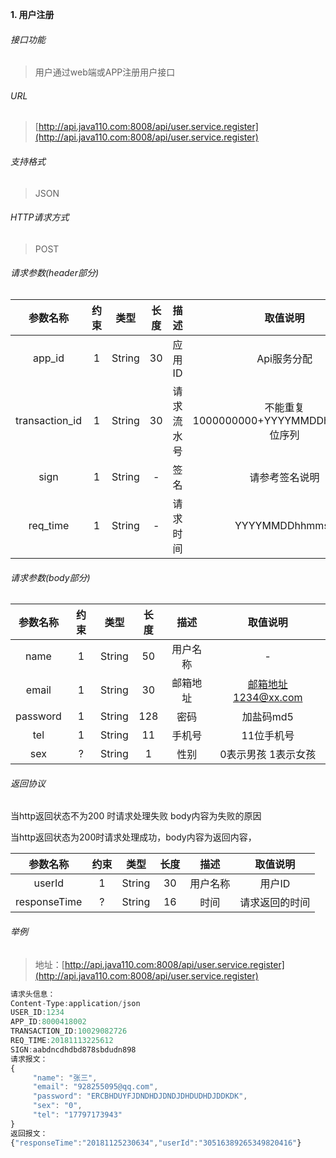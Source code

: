 

**1\. 用户注册**
###### 接口功能
> 用户通过web端或APP注册用户接口

###### URL
> [http://api.java110.com:8008/api/user.service.register](http://api.java110.com:8008/api/user.service.register)

###### 支持格式
> JSON

###### HTTP请求方式
> POST

###### 请求参数(header部分)
|参数名称|约束|类型|长度|描述|取值说明|
| :-: | :-: | :-: | :-: | :-: | :-:|
|app_id|1|String|30|应用ID|Api服务分配                      |
|transaction_id|1|String|30|请求流水号|不能重复 1000000000+YYYYMMDDhhmmss+6位序列 |
|sign|1|String|-|签名|请参考签名说明|
|req_time|1|String|-|请求时间|YYYYMMDDhhmmss|

###### 请求参数(body部分)
|参数名称|约束|类型|长度|描述|取值说明|
| :-: | :-: | :-: | :-: | :-: | :-: |
|name|1|String|50|用户名称|-|
|email|1|String|30|邮箱地址|邮箱地址1234@xx.com|
|password|1|String|128|密码|加盐码md5|
|tel|1|String|11|手机号|11位手机号|
|sex|?|String|1|性别|0表示男孩 1表示女孩|

###### 返回协议

当http返回状态不为200 时请求处理失败 body内容为失败的原因

当http返回状态为200时请求处理成功，body内容为返回内容，

|参数名称|约束|类型|长度|描述|取值说明|
| :-: | :-: | :-: | :-: | :-: | :-:|
|userId|1|String|30|用户名称|用户ID|
|responseTime|?|String|16|时间|请求返回的时间|



###### 举例
> 地址：[http://api.java110.com:8008/api/user.service.register](http://api.java110.com:8008/api/user.service.register)

``` javascript
请求头信息：
Content-Type:application/json
USER_ID:1234
APP_ID:8000418002
TRANSACTION_ID:10029082726
REQ_TIME:20181113225612
SIGN:aabdncdhdbd878sbdudn898
请求报文：
{
     "name": "张三",
     "email": "928255095@qq.com",
     "password": "ERCBHDUYFJDNDHDJDNDJDHDUDHDJDDKDK",
     "sex": "0",
     "tel": "17797173943"
}
返回报文：
{"responseTime":"20181125230634","userId":"30516389265349820416"}

```
